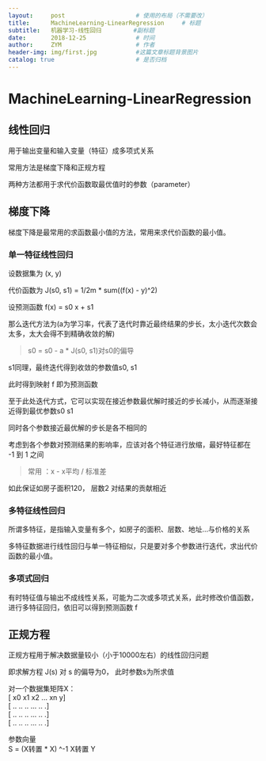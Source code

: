 ```yaml
---
layout:     post                    # 使用的布局（不需要改）
title:      MachineLearning-LinearRegression     # 标题 
subtitle:   机器学习-线性回归         #副标题
date:       2018-12-25              # 时间
author:     ZYM                     # 作者
header-img: img/first.jpg           #这篇文章标题背景图片
catalog: true                       # 是否归档
---
```


# MachineLearning-LinearRegression

## 线性回归

用于输出变量和输入变量（特征）成多项式关系  

常用方法是梯度下降和正规方程  

两种方法都用于求代价函数取最优值时的参数（parameter）  

## 梯度下降

梯度下降是最常用的求函数最小值的方法，常用来求代价函数的最小值。  

### 单一特征线性回归

设数据集为 (x, y)  

代价函数为 J(s0, s1) = 1/2m * sum((f(x) - y)^2)  

设预测函数 f(x) = s0 x + s1  

那么迭代方法为(a为学习率，代表了迭代时靠近最终结果的步长，太小迭代次数会太多，太大会得不到精确收敛的解)  

> s0 = s0 -  a * J(s0, s1)对s0的偏导  

s1同理，最终迭代得到收敛的参数值s0, s1  

此时得到映射 f 即为预测函数  

至于此处迭代方式，它可以实现在接近参数最优解时接近的步长减小，从而逐渐接近得到最优参数s0 s1  

同时各个参数接近最优解的步长是各不相同的  

考虑到各个参数对预测结果的影响率，应该对各个特征进行放缩，最好特征都在 -1 到 1 之间  

> 常用 ：x - x平均 / 标准差  

如此保证如房子面积120， 层数2 对结果的贡献相近  

### 多特征线性回归

所谓多特征，是指输入变量有多个，如房子的面积、层数、地址...与价格的关系  

多特征数据进行线性回归与单一特征相似，只是要对多个参数进行迭代，求出代价函数的最小值。  

### 多项式回归

有时特征值与输出不成线性关系，可能为二次或多项式关系，此时修改价值函数，进行多特征回归，依旧可以得到预测函数 f  

## 正规方程

正规方程用于解决数据量较小（小于10000左右）的线性回归问题  

即求解方程 J(s) 对 s 的偏导为0， 此时参数s为所求值  

对一个数据集矩阵X：  
[   x0  x1  x2  ...  xn  y]  
[   ..  ..  ..  ...  ..  .]  
[   ..  ..  ..  ...  ..  .]  
[   ..  ..  ..  ...  ..  .]  

参数向量  
S = (X转置 * X) ^-1  X转置 Y  
